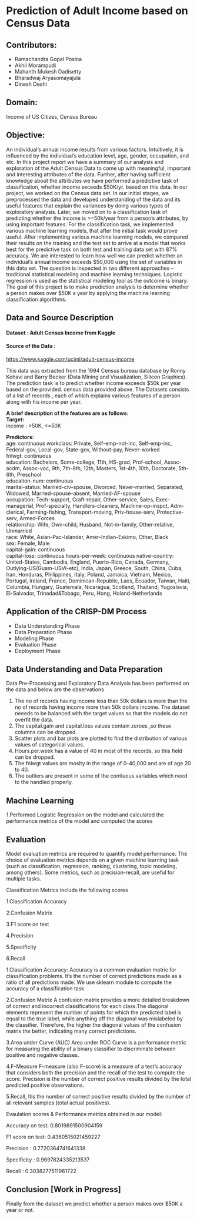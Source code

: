 # Prediction of Adult Income based on Census Data

## Contributors:
- Ramachandra Gopal Posina
- Akhil Morampudi
- Mahanth Mukesh Dadisetty
- Bharadwaj Aryasomayajula
- Dinesh Deshi

## Domain:
Income of US Citizes, Census Bureau
  
## Objective:
An individual’s annual income results from various factors. Intuitively, it is influenced by the individual’s education level, age, gender, occupation, and etc. In this project report we have a summary of our analysis and exploration of the Adult Census Data to come up with meaningful, important and interesting attributes of the data. Further, after having sufficient knowledge about the attributes we have performed a predictive task of classification, whether income exceeds $50K/yr. based on this data. In our project, we worked on the Census data set. In our initial stages, we preprocessed the data and developed understanding of the data and its useful features that explain the variances by doing various types of exploratory analysis. Later, we moved on to a classification task of predicting whether the income is >=50k/year from a person’s attributes, by using important features. For the classification task, we implemented various machine learning models, that after the initial task would prove useful. After implementing various machine learning models, we compared their results on the training and the test set to arrive at a model that works best for the predictive task on both test and training data set with 87% accuracy. We are interested to learn how well we can predict whether an individual’s annual income exceeds $50,000 using the set of variables in this data set. The question is inspected in two different approaches – traditional statistical modeling and machine learning techniques. Logistic regression is used as the statistical modeling tool as the outcome is binary. The goal of this project is to make prediction analysis to determine whether a person makes over $50K a year by applying the machine learning classification algorithms.

## Data and Source Description
#### Dataset : Adult Census Income from Kaggle
#### Source of the Data :  
https://www.kaggle.com/uciml/adult-census-income

This data was extracted from the 1994 Census bureau database by Ronny Kohavi and Barry Becker (Data Mining and Visualization, Silicon Graphics). The prediction task is to predict whether income exceeds $50k per year based on the provided. census data provided above. The Datasets consists of a list of records , each of which explains various features of a person along with his income per year. 

<b>A brief description of the features are as follows:</b>  
<b>Target:</b>  
income : >50K, <=50K  
  
<b>Predictors:</b>  
age: continuous
workclass: Private, Self-emp-not-inc, Self-emp-inc, Federal-gov, Local-gov, State-gov, Without-pay, Never-worked  
fnlwgt: continuous  
education: Bachelors, Some-college, 11th, HS-grad, Prof-school, Assoc-acdm, Assoc-voc, 9th, 7th-8th, 12th, Masters, 1st-4th, 10th, Doctorate, 5th-6th, Preschool  
education-num: continuous  
marital-status: Married-civ-spouse, Divorced, Never-married, Separated, Widowed, Married-spouse-absent, Married-AF-spouse  
occupation: Tech-support, Craft-repair, Other-service, Sales, Exec-managerial, Prof-specialty, Handlers-cleaners, Machine-op-inspct, Adm-clerical, Farming-fishing, Transport-moving, Priv-house-serv, Protective-serv, Armed-Forces  
relationship: Wife, Own-child, Husband, Not-in-family, Other-relative, Unmarried  
race: White, Asian-Pac-Islander, Amer-Indian-Eskimo, Other, Black  
sex: Female, Male  
capital-gain: continuous  
capital-loss: continuous
hours-per-week: continuous
native-country: United-States, Cambodia, England, Puerto-Rico, Canada, Germany, Outlying-US(Guam-USVI-etc), India, Japan, Greece, South, China, Cuba, Iran, Honduras, Philippines, Italy, Poland, Jamaica, Vietnam, Mexico, Portugal, Ireland, France, Dominican-Republic, Laos, Ecuador, Taiwan, Haiti, Columbia, Hungary, Guatemala, Nicaragua, Scotland, Thailand, Yugoslavia, El-Salvador, Trinadad&Tobago, Peru, Hong, Holand-Netherlands  
  
## Application of the CRISP-DM Process
   - Data Understanding Phase
   - Data Preparation Phase
   - Modeling Phase
   - Evaluation Phase
   - Deployment Phase

## Data Understanding and Data Preparation

Data Pre-Processing and Exploratory Data Analysis has been performed on the data and below are the observations

1. The no of records having income less than 50k dollars is more than the no of records having income more than 50k dollars income. The dataset neeeds to be balanced with the target values so that the models do not overfit the data.
2. The capital.gain and capital.loss values contain zeroes ,so these columns can be dropped.  
3. Scatter plots and bar plots are plotted to find the distribution of various values of categorical values.  
4. Hours.per.week has a value of 40 in most of the records, so this field can be dropped.
5. The fnlwgt values are moslty in the range of 0-40,000 and are of age 20 to 40.
6. The outliers are present in some of the contiuous variables which need to the handled properly.
    
    
## Machine Learning

  1.Performed Logistic Regression on the model and calculated the performance metrics of the model and computed the scores  
    
## Evaluation

Model evaluation metrics are required to quantify model performance. The choice of evaluation metrics depends on a given machine learning task (such as classification, regression, ranking, clustering, topic modeling, among others). Some metrics, such as precision-recall, are useful for multiple tasks. 

Classification Metrics include the following scores

1.Classification Accuracy

2.Confusion Matrix

3.F1 score on test 

4.Precision

5.Specificity 

6.Recall 

1.Classification Accuracy:
Accuracy is a common evaluation metric for classification problems. It’s the number of correct predictions made as a ratio of all predictions made. We use sklearn module to compute the accuracy of a classification task

2.Confusion Matrix
A confusion matrix provides a more detailed breakdown of correct and incorrect classifications for each class.The diagonal elements represent the number of points for which the predicted label is equal to the true label, while anything off the diagonal was mislabeled by the classifier. Therefore, the higher the diagonal values of the confusion matrix the better, indicating many correct predictions.

3.Area under Curve (AUC)
Area under ROC Curve is a performance metric for measuring the ability of a binary classifier to discriminate between positive and negative classes.

4.F-Measure
F-measure (also F-score) is a measure of a test’s accuracy that considers both the precision and the recall of the test to compute the score. Precision is the number of correct positive results divided by the total predicted positive observations.

5.Recall, 
Itis the number of correct positive results divided by the number of all relevant samples (total actual positives).

Evaulation scores & Performance metrics obtained in our model:

Accuracy on test: 0.8019891500904159 

F1 score on test: 0.4360515021459227 

Precision : 0.7720364741641338 

Specificity : 0.9697824335213537 

Recall : 0.3038277511961722 

## Conclusion [Work in Progress]
Finally from the dataset we predict whether a person makes over $50K a year or not.
